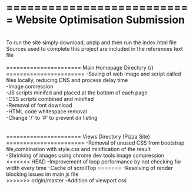 ===========================
Website Optimisation Submission
============================
<br/>
To run the site simply download, unzip and then run the index.html file
<br/>
Sources used to complete this project are included in the references text file
<br/>
<br/>
======================
Main Homepage Directory (/)
=======================
-Saving of web image and script called files locally, reducing DNS and process delay time<br/>
-Image comression<br/>
-JS scripts minifed and placed at the bottom of each page<br/>
-CSS scripts combined and minified<br/>
-Removal of font download<br/>
-HTML code whitespace removal<br/>
-Change '/' to '#' to prevent dir listing<br/>
<br/>
<br/>
======================
Views Directory (Pizza Site)
=======================
-Removal of unused CSS from bootstrap file,combination with style.css and minification of the result<br/>
-Shrinking of images using chrome dev tools image compression<br/>
<<<<<<< HEAD
-Improvement of loop performance by not checking for width every time
-Cache of scrollTop
=======
-Resolving of render blocking issues im main js file<br/>
>>>>>>> origin/master
-Addition of viewport css<br/>
<br/>
